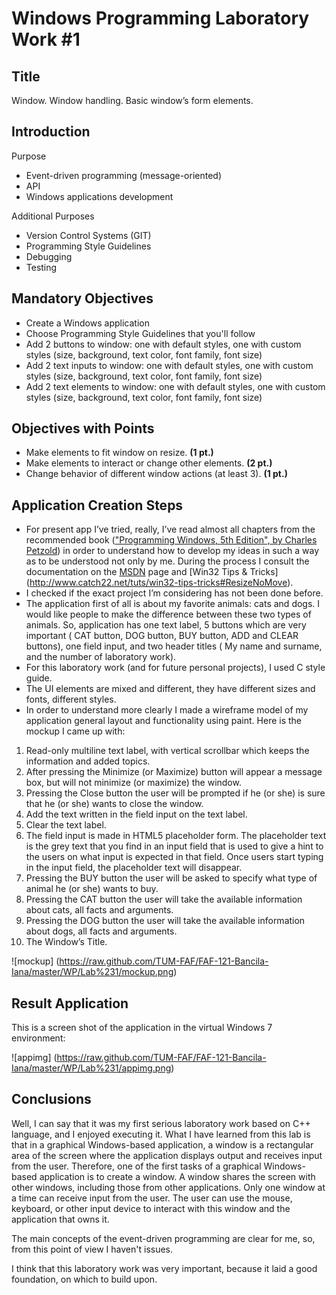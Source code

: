 ﻿Windows Programming Laboratory Work #1
======================================

Title
-----
Window. Window handling. Basic window’s form elements.

Introduction
------------
Purpose
*	Event-driven programming (message-oriented)
*	API
*	Windows applications development

Additional Purposes
*	Version Control Systems (GIT)
*	Programming Style Guidelines
*	Debugging
*	Testing

Mandatory Objectives
--------------------
*	Create a Windows application
*	Choose Programming Style Guidelines that you'll follow
*	Add 2 buttons to window: one with default styles, one with custom styles (size, background, text color, font family, font size)
*	Add 2 text inputs to window: one with default styles, one with custom styles (size, background, text color, font family, font size)
*	Add 2 text elements to window: one with default styles, one with custom styles (size, background, text color, font family, font size)

Objectives with Points
----------------------
*	Make elements to fit window on resize. **(1 pt.)**
*	Make elements to interact or change other elements. **(2 pt.)**
*	Change behavior of different window actions (at least 3). **(1 pt.)**

Application Creation Steps
--------------------------
*	For present app I’ve tried, really, I’ve read almost all chapters from the recommended book (["Programming Windows, 5th Edition", by Charles Petzold](http://www.charlespetzold.com/pw5/)) in order to understand how to develop my ideas in such a way as to be understood not only by me. During the process I consult the documentation on the [MSDN](http://msdn.microsoft.com) page and [Win32 Tips & Tricks] (http://www.catch22.net/tuts/win32-tips-tricks#ResizeNoMove).
*	I checked if the exact project I’m considering has not been done before.
*	The application first of all is about my favorite animals: cats and dogs. I would like people to make the difference between these two types of animals. So, application has one text label, 5 buttons which are very important ( CAT button, DOG button, BUY button, ADD and CLEAR buttons), one field input, and two header titles ( My name and surname, and the number of laboratory work).
*	For this laboratory work (and for future personal projects), I used C style guide.
*	The UI elements are mixed and different, they have different sizes and fonts, different styles.
*	In order to understand more clearly I made a wireframe model of my application general layout and functionality using paint. Here is the mockup I came up with:

1.	Read-only multiline text label, with vertical scrollbar which keeps the information and added topics.
2.	After pressing the Minimize (or Maximize) button will appear a message box, but will not minimize (or maximize) the window.
3.	Pressing the Close button the user will be prompted if he (or she) is sure that he (or she) wants to close the window.
4.	Add the text written in the field input on the text label.
5.	Clear the text label.
6.	The field input is made in HTML5 placeholder form. The placeholder text is the grey text that you find in an input field that is used to give a hint to the users on what input is expected in that field. Once users start typing in the input field, the placeholder text will disappear.
7.	Pressing the BUY button the user will be asked to specify what type of animal he (or she) wants to buy.
8.	Pressing the CAT button the user will take the available information about cats, all facts and arguments.
9.	Pressing the DOG button the user will take the available information about dogs, all facts and arguments.
10.	The Window’s Title.

![mockup] (https://raw.github.com/TUM-FAF/FAF-121-Bancila-Iana/master/WP/Lab%231/mockup.png)

Result Application
------------------
This is a screen shot of the application in the virtual Windows 7 environment:

![appimg] (https://raw.github.com/TUM-FAF/FAF-121-Bancila-Iana/master/WP/Lab%231/appimg.png)

Conclusions
-----------
  Well, I can say that it was my first serious laboratory work based on C++ language, and I enjoyed executing it. What I have learned from this lab is that in a graphical Windows-based application, a window is a rectangular area of the screen where the application displays output and receives input from the user. Therefore, one of the first tasks of a graphical Windows-based application is to create a window. A window shares the screen with other windows, including those from other applications. Only one window at a time can receive input from the user. The user can use the mouse, keyboard, or other input device to interact with this window and the application that owns it.
  
The main concepts of the event-driven programming are clear for me, so, from this point of view I haven't issues.

I think that this laboratory work was very important, because it laid a good foundation, on which to build upon. 

